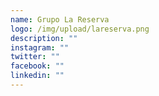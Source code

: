 ```yaml
---
name: Grupo La Reserva
logo: /img/upload/lareserva.png
description: ""
instagram: ""
twitter: ""
facebook: ""
linkedin: ""
---
```

